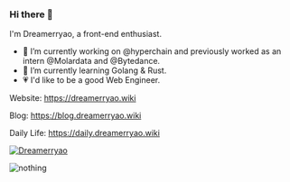 ### Hi there 👋
<p>I'm Dreamerryao, a front-end enthusiast.</p>

<!--
**Dreamerryao/Dreamerryao** is a ✨ _special_ ✨ repository because its `README.md` (this file) appears on your GitHub profile.

Here are some ideas to get you started:

- 🔭 I’m currently working on ...
- 🌱 I’m currently learning ...
- 👯 I’m looking to collaborate on ...
- 🤔 I’m looking for help with ...
- 💬 Ask me about ...
- 📫 How to reach me: ...
- 😄 Pronouns: ...
- ⚡ Fun fact: ...
-->

- 🔭 I’m currently working on @hyperchain and previously worked as an intern @Molardata and @Bytedance.
- 🌱 I’m currently learning Golang & Rust.
- 💗 I'd like to be a good Web Engineer.

Website: https://dreamerryao.wiki

Blog: https://blog.dreamerryao.wiki

Daily Life: https://daily.dreamerryao.wiki

[![Dreamerryao](https://github-readme-stats.vercel.app/api?username=dreamerryao&count_private=true)](http://daily.dreamerryao.wiki)

<!-- <p><img align="center" src="https://github-readme-streak-stats.herokuapp.com/?user=dreamerryao&" alt="dreamerryao" /></p> -->

![nothing](https://visitor-badge.laobi.icu/badge?page_id=dreamerryao)



